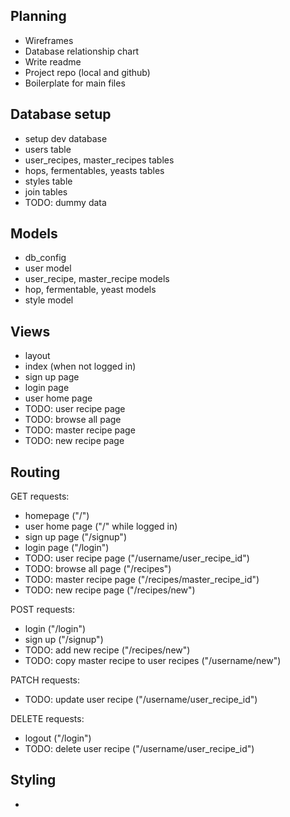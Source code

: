 ## Planning
* Wireframes
* Database relationship chart
* Write readme
* Project repo (local and github)
* Boilerplate for main files

## Database setup
* setup dev database
* users table
* user_recipes, master_recipes tables
* hops, fermentables, yeasts tables
* styles table
* join tables
* TODO: dummy data

## Models
* db_config
* user model
* user_recipe, master_recipe models
* hop, fermentable, yeast models
* style model

## Views
* layout
* index (when not logged in)
* sign up page
* login page
* user home page
* TODO: user recipe page
* TODO: browse all page
* TODO: master recipe page
* TODO: new recipe page

## Routing
GET requests:
* homepage ("/")
* user home page ("/" while logged in)
* sign up page ("/signup")
* login page ("/login")
* TODO: user recipe page ("/username/user_recipe_id")
* TODO: browse all page ("/recipes")
* TODO: master recipe page ("/recipes/master_recipe_id")
* TODO: new recipe page ("/recipes/new")

POST requests:
* login ("/login")
* sign up ("/signup")
* TODO: add new recipe ("/recipes/new")
* TODO: copy master recipe to user recipes ("/username/new")

PATCH requests:
* TODO: update user recipe ("/username/user_recipe_id")

DELETE requests:
* logout ("/login")
* TODO: delete user recipe ("/username/user_recipe_id")

## Styling
* 
